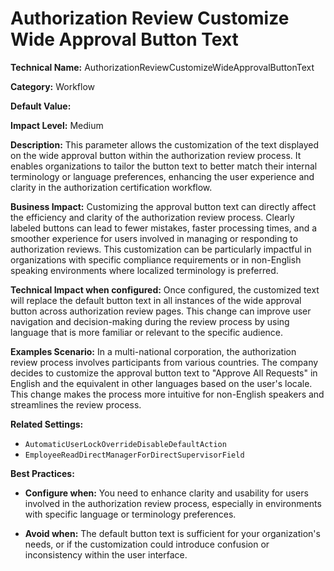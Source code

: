 # Authorization Review Customize Wide Approval Button Text

**Technical Name:** AuthorizationReviewCustomizeWideApprovalButtonText

**Category:** Workflow

**Default Value:**

**Impact Level:** Medium

**Description:** This parameter allows the customization of the text displayed on the wide approval button within the authorization review process. It enables organizations to tailor the button text to better match their internal terminology or language preferences, enhancing the user experience and clarity in the authorization certification workflow.

**Business Impact:** Customizing the approval button text can directly affect the efficiency and clarity of the authorization review process. Clearly labeled buttons can lead to fewer mistakes, faster processing times, and a smoother experience for users involved in managing or responding to authorization reviews. This customization can be particularly impactful in organizations with specific compliance requirements or in non-English speaking environments where localized terminology is preferred.

**Technical Impact when configured:** Once configured, the customized text will replace the default button text in all instances of the wide approval button across authorization review pages. This change can improve user navigation and decision-making during the review process by using language that is more familiar or relevant to the specific audience.

**Examples Scenario:** In a multi-national corporation, the authorization review process involves participants from various countries. The company decides to customize the approval button text to "Approve All Requests" in English and the equivalent in other languages based on the user's locale. This change makes the process more intuitive for non-English speakers and streamlines the review process.

**Related Settings:** 

- `AutomaticUserLockOverrideDisableDefaultAction`
- `EmployeeReadDirectManagerForDirectSupervisorField`

**Best Practices:** 

- **Configure when:** You need to enhance clarity and usability for users involved in the authorization review process, especially in environments with specific language or terminology preferences.
  
- **Avoid when:** The default button text is sufficient for your organization's needs, or if the customization could introduce confusion or inconsistency within the user interface.